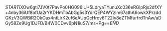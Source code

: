 $START$iXOw6gti7JV0t7PavPo0HG096lU+5LdryaTYunuXc036eRGIpRjs2dfXY+4nby36iUf8ofUa2rYKDHmTbAbGg5s3YdrQEP4WYzlm67athA6owkXPrzddGKzV3QWBiR2OkOax4ntLirK2uf6eAUpGcHrov6T22Iy8eZTMfurfrdTnAw/aDGy58Ze9Ug1DJFD/B4W0CDvv6pN1iuS7/ms+Pg==$END$